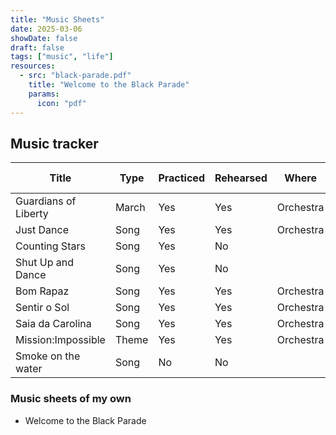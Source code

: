 ```yaml
---
title: "Music Sheets"
date: 2025-03-06
showDate: false
draft: false
tags: ["music", "life"]
resources:
  - src: "black-parade.pdf"
    title: "Welcome to the Black Parade"
    params:
      icon: "pdf"
---
```


## Music tracker
| Title | Type | Practiced | Rehearsed | Where | Played Live |
| --- | --- | --- | --- | --- | --- |
| Guardians of Liberty | March | Yes | Yes | Orchestra | No |
| Just Dance | Song | Yes | Yes | Orchestra | No |
| Counting Stars | Song | Yes | No |  | No |
| Shut Up and Dance | Song | Yes | No |  | No |
| Bom Rapaz | Song | Yes | Yes | Orchestra | No |
| Sentir o Sol | Song | Yes | Yes | Orchestra | No |
| Saia da Carolina | Song | Yes | Yes | Orchestra | No |
| Mission:Impossible | Theme | Yes | Yes | Orchestra | No |
| Smoke on the water | Song | No | No || No |

### Music sheets of my own
- Welcome to the Black Parade
